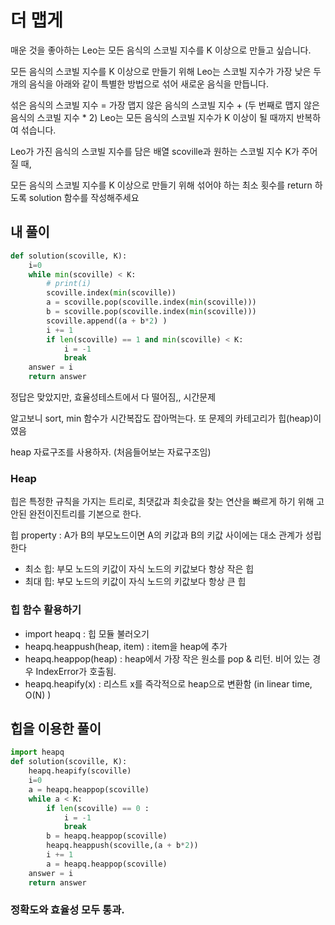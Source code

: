 # 더 맵게

매운 것을 좋아하는 Leo는 모든 음식의 스코빌 지수를 K 이상으로 만들고 싶습니다.

모든 음식의 스코빌 지수를 K 이상으로 만들기 위해 Leo는 스코빌 지수가 가장 낮은 두 개의 음식을 아래와 같이 특별한 방법으로 섞어 새로운 음식을 만듭니다.

섞은 음식의 스코빌 지수 = 가장 맵지 않은 음식의 스코빌 지수 + (두 번째로 맵지 않은 음식의 스코빌 지수 * 2)
Leo는 모든 음식의 스코빌 지수가 K 이상이 될 때까지 반복하여 섞습니다.

Leo가 가진 음식의 스코빌 지수를 담은 배열 scoville과 원하는 스코빌 지수 K가 주어질 때,

모든 음식의 스코빌 지수를 K 이상으로 만들기 위해 섞어야 하는 최소 횟수를 return 하도록 solution 함수를 작성해주세요

## 내 풀이


```python
def solution(scoville, K):
    i=0
    while min(scoville) < K:
        # print(i)
        scoville.index(min(scoville))
        a = scoville.pop(scoville.index(min(scoville)))
        b = scoville.pop(scoville.index(min(scoville)))
        scoville.append((a + b*2) )
        i += 1
        if len(scoville) == 1 and min(scoville) < K:
            i = -1
            break
    answer = i
    return answer
```

정답은 맞았지만, 효율성테스트에서 다 떨어짐,, 시간문제

알고보니 sort, min 함수가 시간복잡도 잡아먹는다. 또 문제의 카테고리가 힙(heap)이였음

heap 자료구조를 사용하자. (처음들어보는 자료구조임)

### Heap

힙은 특정한 규칙을 가지는 트리로, 최댓값과 최솟값을 찾는 연산을 빠르게 하기 위해 고안된 완전이진트리를 기본으로 한다. 

힙 property : A가 B의 부모노드이면 A의 키값과 B의 키값 사이에는 대소 관계가 성립한다

+ 최소 힙: 부모 노드의 키값이 자식 노드의 키값보다 항상 작은 힙
+ 최대 힙: 부모 노드의 키값이 자식 노드의 키값보다 항상 큰 힙

### 힙 함수 활용하기

+ import heapq : 힙 모듈 불러오기
+ heapq.heappush(heap, item) : item을 heap에 추가
+ heapq.heappop(heap) : heap에서 가장 작은 원소를 pop & 리턴. 비어 있는 경우 IndexError가 호출됨. 
+ heapq.heapify(x) : 리스트 x를 즉각적으로 heap으로 변환함 (in linear time, O(N) )

##  힙을 이용한 풀이


```python
import heapq
def solution(scoville, K):
    heapq.heapify(scoville)
    i=0
    a = heapq.heappop(scoville)
    while a < K:
        if len(scoville) == 0 :
            i = -1
            break
        b = heapq.heappop(scoville)
        heapq.heappush(scoville,(a + b*2))
        i += 1
        a = heapq.heappop(scoville)
    answer = i
    return answer
```

### 정확도와 효율성 모두 통과.
